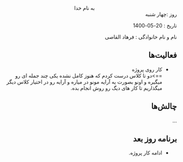 <div dir="rtl" align="center">
به نام خدا
</div>
<div dir="rtl" align="right">
روز :چهار شنبه  

تاریخ : 20-05-1400 

  نام و نام خانوادگی : فرهاد القاصی

## فعالیت‌ها 
* کار روی پروژه<br>
==>دو تا کلاس درست کردم که هنوز کامل نشده یکی چند جمله ای رو میگیره و اونو بصورت یه آرایه مونو در میاره و آرایه رو در اختیار کلاس دیگر میگذاریم تا کار های دیگ رو روش انجام بده.
## چالش‌ها
...
## برنامه روز بعد
* ادامه کار پروژه.
</div>

